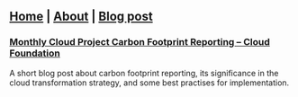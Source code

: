 ## [Home](https://vijaykrishnansr.github.io/) | [About](https://vijaykrishnansr.github.io/docs/About.html) | [Blog post]()

### [Monthly Cloud Project Carbon Footprint Reporting – Cloud Foundation](CarbonFootprintReporting.md)
A short blog post about carbon footprint reporting, its significance in the cloud transformation strategy, and some best practises for implementation.
